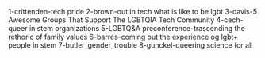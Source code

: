 1-crittenden-tech pride
2-brown-out in tech what is like to be lgbt
3-davis-5 Awesome Groups That Support The LGBTQIA Tech Community
4-cech-queer in stem organizations
5-LGBTQ&A preconference-trascending the rethoric of family values
6-barres-coming out the experience og lgbt+ people in stem
7-butler_gender_trouble
8-gunckel-queering science for all
